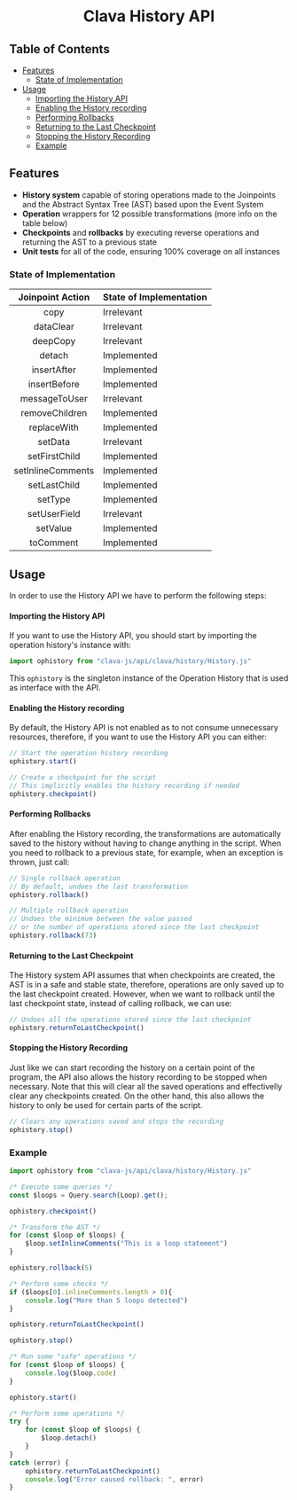 <h1 align="center">Clava History API</h1>

<h2>Table of Contents</h2>  

- [Features](#features)
  - [State of Implementation](#state-of-implementation)
- [Usage](#usage)
    - [Importing the History API](#importing-the-history-api)
    - [Enabling the History recording](#enabling-the-history-recording)
    - [Performing Rollbacks](#performing-rollbacks)
    - [Returning to the Last Checkpoint](#returning-to-the-last-checkpoint)
    - [Stopping the History Recording](#stopping-the-history-recording)
  - [Example](#example)

## Features

- **History system** capable of storing operations made to the Joinpoints and the Abstract Syntax Tree (AST) based upon the Event System
- **Operation** wrappers for 12 possible transformations (more info on the table below)
- **Checkpoints** and **rollbacks** by executing reverse operations and returning the AST to a previous state
- **Unit tests** for all of the code, ensuring 100% coverage on all instances

### State of Implementation

| Joinpoint Action | State of Implementation |
| :---: | :--- |
| copy | Irrelevant |
| dataClear | Irrelevant |
| deepCopy | Irrelevant |
| detach | Implemented |
| insertAfter | Implemented |
| insertBefore | Implemented |
| messageToUser | Irrelevant |
| removeChildren | Implemented |
| replaceWith | Implemented |
| setData | Irrelevant |
| setFirstChild | Implemented |
| setInlineComments | Implemented |
| setLastChild | Implemented |
| setType | Implemented |
| setUserField | Irrelevant |
| setValue | Implemented |
| toComment | Implemented |

## Usage

In order to use the History API we have to perform the following steps:

#### Importing the History API

If you want to use the History API, you should start by importing the operation history's instance with:

```javascript
import ophistory from "clava-js/api/clava/history/History.js"
```
This ```ophistory``` is the singleton instance of the Operation History that is used as interface with the API.

#### Enabling the History recording

By default, the History API is not enabled as to not consume unnecessary resources, therefore, if you want to use the History API you can either:
```javascript 
// Start the operation history recording
ophistory.start()

// Create a checkpoint for the script
// This implicitly enables the history recording if needed
ophistory.checkpoint()
```

#### Performing Rollbacks

After enabling the History recording, the transformations are automatically saved to the history without having to change anything in the script. When you need to rollback to a previous state, for example, when an exception is thrown, just call:
```javascript 
// Single rollback operation
// By default, undoes the last transformation
ophistory.rollback()

// Multiple rollback operation
// Undoes the minimum between the value passed
// or the number of operations stored since the last checkpoint
ophistory.rollback(73)
```

#### Returning to the Last Checkpoint

The History system API assumes that when checkpoints are created, the AST is in a safe and stable state, therefore, operations are only saved up to the last checkpoint created. However, when we want to rollback until the last checkpoint state, instead of calling rollback, we can use:
```javascript 
// Undoes all the operations stored since the last checkpoint
ophistory.returnToLastCheckpoint()
```

#### Stopping the History Recording

Just like we can start recording the history on a certain point of the program, the API also allows the history recording to be stopped when necessary. Note that this will clear all the saved operations and effectivelly clear any checkpoints created. On the other hand, this also allows the history to only be used for certain parts of the script.
```javascript 
// Clears any operations saved and stops the recording
ophistory.stop()
```

### Example

```javascript 
import ophistory from "clava-js/api/clava/history/History.js"

/* Execute some queries */
const $loops = Query.search(Loop).get();

ophistory.checkpoint()

/* Transform the AST */
for (const $loop of $loops) {
    $loop.setInlineComments("This is a loop statement")
}

ophistory.rollback(5)

/* Perform some checks */
if ($loops[0].inlineComments.length > 0){
    console.log("More than 5 loops detected")
}

ophistory.returnToLastCheckpoint() 

ophistory.stop()

/* Run some "safe" operations */
for (const $loop of $loops) {
    console.log($loop.code)
}

ophistory.start()

/* Perform some operations */
try {
    for (const $loop of $loops) { 
        $loop.detach() 
    }
}
catch (error) {
    ophistory.returnToLastCheckpoint()
    console.log("Error caused rollback: ", error)
}
```